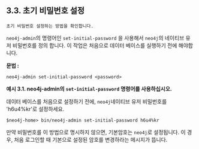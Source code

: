 ## 3.3. 초기 비밀번호 설정

```
초기 비밀번호 설정하는 방법을 확인합니다. 
```

```neo4j-admin```의 명령어인 ```set-initial-password``` 을 사용해서 ```neo4j```의 네이티브 유저 비밀번호를 정의 합니다. 이 작업은 처음으로 데이터 베이스를 실행하기 전에 해야합니다. 


**문법 :**

```
neo4j-admin set-initial-password <password>
```


**예시 3.1. neo4j-admin의 ```set-initial-password``` 명령어를 사용하십시오.**


데이터 베이스를 처음으로 설정하기 전에, ```neo4j```네이티브 유저 비밀번호를 'h6u4%kr'로 설정하세요. 

```
$neo4j-home> bin/neo4j-admin set-initial-password h6u4%kr
```



만약 비밀번호를 이 방법으로 명시하지 않으면, 기본암호는 ```neo4j```로 설정됩니다. 이 경우, 처음 로그인할 때 기본으로 설정된 암호를 변경하라는 메시지가 뜹니다. 





 
